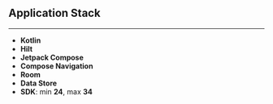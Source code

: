 ## Application Stack 
------------
- **Kotlin**
- **Hilt**
- **Jetpack Compose**
- **Compose Navigation**
- **Room**
- **Data Store**
- **SDK**: min **24**, max **34**
